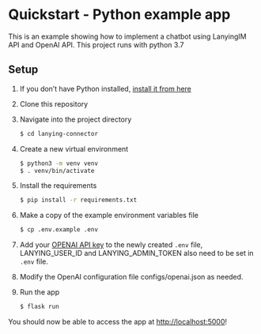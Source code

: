 # Quickstart - Python example app

This is an example showing how to implement a chatbot using LanyingIM API and OpenAI API.
This project runs with python 3.7

## Setup

1. If you don’t have Python installed, [install it from here](https://www.python.org/downloads/)

2. Clone this repository

3. Navigate into the project directory

   ```bash
   $ cd lanying-connector
   ```

4. Create a new virtual environment

   ```bash
   $ python3 -m venv venv
   $ . venv/bin/activate
   ```

5. Install the requirements

   ```bash
   $ pip install -r requirements.txt
   ```

6. Make a copy of the example environment variables file

   ```bash
   $ cp .env.example .env
   ```

7. Add your [OPENAI API key](https://beta.openai.com/account/api-keys) to the newly created `.env` file,
LANYING_USER_ID and LANYING_ADMIN_TOKEN also need to be set in `.env` file.

8. Modify the OpenAI configuration file configs/openai.json as needed.

9. Run the app

   ```bash
   $ flask run
   ```

You should now be able to access the app at [http://localhost:5000](http://localhost:5000)! 
